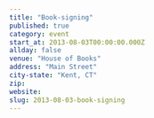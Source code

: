 ```yaml
---
title: "Book-signing"
published: true
category: event
start_at: 2013-08-03T00:00:00.000Z
allday: false
venue: "House of Books"
address: "Main Street"
city-state: "Kent, CT"
zip:
website:
slug: 2013-08-03-book-signing
---
```


